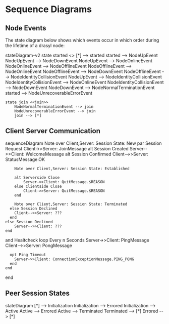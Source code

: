 # Sequence Diagrams

## Node Events

The state diagram below shows which events occur in which order during the lifetime of a drasyl node:

<div class="mermaid">
stateDiagram-v2
    state started <<fork>>
        [*] --> started
        started --> NodeUpEvent
        NodeUpEvent --> NodeDownEvent
        NodeUpEvent --> NodeOnlineEvent
        NodeOnlineEvent --> NodeOfflineEvent
        NodeOfflineEvent --> NodeOnlineEvent
        NodeOfflineEvent --> NodeDownEvent
        NodeOfflineEvent --> NodeIdentityCollisionEvent
        NodeUpEvent --> NodeIdentityCollisionEvent
        NodeIdentityCollisionEvent --> NodeOnlineEvent
        NodeIdentityCollisionEvent --> NodeDownEvent
        NodeDownEvent --> NodeNormalTerminationEvent
        started --> NodeUnrecoverableErrorEvent

    state join <<join>>
        NodeNormalTerminationEvent --> join
        NodeUnrecoverableErrorEvent --> join
        join --> [*]
</div>

## Client Server Communication

<div class="mermaid">
sequenceDiagram
  Note over Client,Server: Session State: New
  par Session Request
    Client->>Server: JoinMessage
    alt Session Created
        Server-->>Client: WelcomeMessage
      alt Session Confirmed
        Client-->>Server: StatusMessage.OK

        Note over Client,Server: Session State: Established

        alt Serverside Close
            Server->>Client: QuitMessage.$REASON
        else Clientside Close
            Client->>Server: QuitMessage.$REASON
        end

        Note over Client,Server: Session State: Terminated
      else Session Declined
        Client-->>Server: ???
      end  
    else Session Declined
        Server-->>Client: ???
    end
  and Healtcheck
    loop Every n Seconds
      Server->>Client: PingMessage
      Client-->>Server: PongMessage

      opt Ping Timeout
        Server->>Client: ConnectionExceptionMessage.PING_PONG 
      end
    end
  end
</div>

## Peer Session States

<div class="mermaid">
stateDiagram
	[*] --> Initialization
	Initialization --> Errored
	Initialization --> Active
	Active --> Errored
	Active --> Terminated
	Terminated --> [*]
	Errored --> [*]
</div>